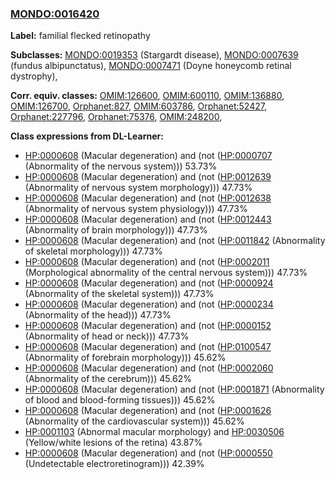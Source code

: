 
### [MONDO:0016420](http://purl.obolibrary.org/obo/MONDO_0016420)
**Label:** familial flecked retinopathy

**Subclasses:** [MONDO:0019353](http://purl.obolibrary.org/obo/MONDO_0019353) (Stargardt disease), [MONDO:0007639](http://purl.obolibrary.org/obo/MONDO_0007639) (fundus albipunctatus), [MONDO:0007471](http://purl.obolibrary.org/obo/MONDO_0007471) (Doyne honeycomb retinal dystrophy), 

**Corr. equiv. classes:** [OMIM:126600](http://purl.obolibrary.org/obo/OMIM_126600), [OMIM:600110](http://purl.obolibrary.org/obo/OMIM_600110), [OMIM:136880](http://purl.obolibrary.org/obo/OMIM_136880), [OMIM:126700](http://purl.obolibrary.org/obo/OMIM_126700), [Orphanet:827](http://www.orpha.net/ORDO/Orphanet_827), [OMIM:603786](http://purl.obolibrary.org/obo/OMIM_603786), [Orphanet:52427](http://www.orpha.net/ORDO/Orphanet_52427), [Orphanet:227796](http://www.orpha.net/ORDO/Orphanet_227796), [Orphanet:75376](http://www.orpha.net/ORDO/Orphanet_75376), [OMIM:248200](http://purl.obolibrary.org/obo/OMIM_248200), 

**Class expressions from DL-Learner:**

- [HP:0000608](http://purl.obolibrary.org/obo/HP_0000608) (Macular degeneration) and (not ([HP:0000707](http://purl.obolibrary.org/obo/HP_0000707) (Abnormality of the nervous system))) 53.73%
- [HP:0000608](http://purl.obolibrary.org/obo/HP_0000608) (Macular degeneration) and (not ([HP:0012639](http://purl.obolibrary.org/obo/HP_0012639) (Abnormality of nervous system morphology))) 47.73%
- [HP:0000608](http://purl.obolibrary.org/obo/HP_0000608) (Macular degeneration) and (not ([HP:0012638](http://purl.obolibrary.org/obo/HP_0012638) (Abnormality of nervous system physiology))) 47.73%
- [HP:0000608](http://purl.obolibrary.org/obo/HP_0000608) (Macular degeneration) and (not ([HP:0012443](http://purl.obolibrary.org/obo/HP_0012443) (Abnormality of brain morphology))) 47.73%
- [HP:0000608](http://purl.obolibrary.org/obo/HP_0000608) (Macular degeneration) and (not ([HP:0011842](http://purl.obolibrary.org/obo/HP_0011842) (Abnormality of skeletal morphology))) 47.73%
- [HP:0000608](http://purl.obolibrary.org/obo/HP_0000608) (Macular degeneration) and (not ([HP:0002011](http://purl.obolibrary.org/obo/HP_0002011) (Morphological abnormality of the central nervous system))) 47.73%
- [HP:0000608](http://purl.obolibrary.org/obo/HP_0000608) (Macular degeneration) and (not ([HP:0000924](http://purl.obolibrary.org/obo/HP_0000924) (Abnormality of the skeletal system))) 47.73%
- [HP:0000608](http://purl.obolibrary.org/obo/HP_0000608) (Macular degeneration) and (not ([HP:0000234](http://purl.obolibrary.org/obo/HP_0000234) (Abnormality of the head))) 47.73%
- [HP:0000608](http://purl.obolibrary.org/obo/HP_0000608) (Macular degeneration) and (not ([HP:0000152](http://purl.obolibrary.org/obo/HP_0000152) (Abnormality of head or neck))) 47.73%
- [HP:0000608](http://purl.obolibrary.org/obo/HP_0000608) (Macular degeneration) and (not ([HP:0100547](http://purl.obolibrary.org/obo/HP_0100547) (Abnormality of forebrain morphology))) 45.62%
- [HP:0000608](http://purl.obolibrary.org/obo/HP_0000608) (Macular degeneration) and (not ([HP:0002060](http://purl.obolibrary.org/obo/HP_0002060) (Abnormality of the cerebrum))) 45.62%
- [HP:0000608](http://purl.obolibrary.org/obo/HP_0000608) (Macular degeneration) and (not ([HP:0001871](http://purl.obolibrary.org/obo/HP_0001871) (Abnormality of blood and blood-forming tissues))) 45.62%
- [HP:0000608](http://purl.obolibrary.org/obo/HP_0000608) (Macular degeneration) and (not ([HP:0001626](http://purl.obolibrary.org/obo/HP_0001626) (Abnormality of the cardiovascular system))) 45.62%
- [HP:0001103](http://purl.obolibrary.org/obo/HP_0001103) (Abnormal macular morphology) and [HP:0030506](http://purl.obolibrary.org/obo/HP_0030506) (Yellow/white lesions of the retina) 43.87%
- [HP:0000608](http://purl.obolibrary.org/obo/HP_0000608) (Macular degeneration) and (not ([HP:0000550](http://purl.obolibrary.org/obo/HP_0000550) (Undetectable electroretinogram))) 42.39%


